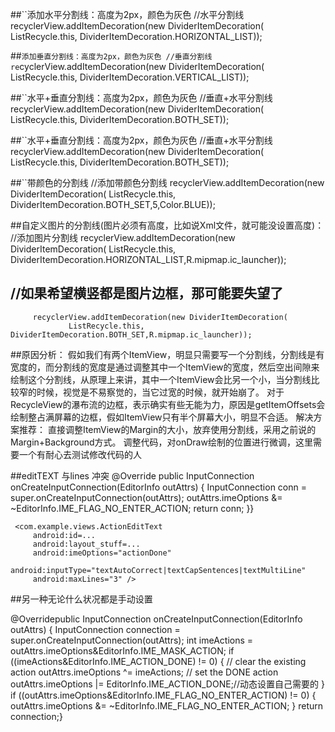 ##``添加水平分割线：高度为2px，颜色为灰色
         //水平分割线
         recyclerView.addItemDecoration(new DividerItemDecoration(
                 ListRecycle.this, DividerItemDecoration.HORIZONTAL_LIST));
                
                
##``添加垂直分割线：高度为2px，颜色为灰色
     //垂直分割线
     re``cyclerView.addItemDecoration(new DividerItemDecoration(
                 ListRecycle.this, DividerItemDecoration.VERTICAL_LIST));
                 
##``水平+垂直分割线：高度为2px，颜色为灰色
       //垂直+水平分割线
       recyclerView.addItemDecoration(new DividerItemDecoration(
                 ListRecycle.this, DividerItemDecoration.BOTH_SET));
                 
##``水平+垂直分割线：高度为2px，颜色为灰色
       //垂直+水平分割线
       recyclerView.addItemDecoration(new DividerItemDecoration(
                 ListRecycle.this, DividerItemDecoration.BOTH_SET));
                 
##``带颜色的分割线
     //添加带颜色分割线
     recyclerView.addItemDecoration(new DividerItemDecoration(
                 ListRecycle.this, DividerItemDecoration.BOTH_SET,5,Color.BLUE));

##自定义图片的分割线(图片必须有高度，比如说Xml文件，就可能没设置高度)：
     //添加图片分割线
     recyclerView.addItemDecoration(new DividerItemDecoration(
                 ListRecycle.this, DividerItemDecoration.HORIZONTAL_LIST,R.mipmap.ic_launcher));

##  //如果希望横竖都是图片边框，那可能要失望了
         recyclerView.addItemDecoration(new DividerItemDecoration(
                 ListRecycle.this, DividerItemDecoration.BOTH_SET,R.mipmap.ic_launcher));

##原因分析：
 假如我们有两个ItemView，明显只需要写一个分割线，分割线是有宽度的，而分割线的宽度是通过调整其中一个ItemView的宽度，然后空出间隙来绘制这个分割线，从原理上来讲，其中一个ItemView会比另一个小，当分割线比较窄的时候，视觉是不易察觉的，当它过宽的时候，就开始崩了。
 对于RecycleView的瀑布流的边框，表示确实有些无能为力，原因是getItemOffsets会绘制整占满屏幕的边框，假如ItemView只有半个屏幕大小，明显不合适。
 解决方案推荐：
 直接调整ItemView的Margin的大小，放弃使用分割线，采用之前说的Margin+Background方式。
 调整代码，对onDraw绘制的位置进行微调，这里需要一个有耐心去测试修改代码的人
 
 ##editTEXT 与lines 冲突
    @Override
     public InputConnection onCreateInputConnection(EditorInfo outAttrs)
     {
         InputConnection conn = super.onCreateInputConnection(outAttrs);
         outAttrs.imeOptions &= ~EditorInfo.IME_FLAG_NO_ENTER_ACTION;
         return conn;
     }}
     
     <com.example.views.ActionEditText
         android:id=...
         android:layout_stuff=...
         android:imeOptions="actionDone"
         android:inputType="textAutoCorrect|textCapSentences|textMultiLine"
         android:maxLines="3" />
##另一种无论什么状况都是手动设置

 @Overridepublic InputConnection onCreateInputConnection(EditorInfo outAttrs) {
     InputConnection connection = super.onCreateInputConnection(outAttrs);
     int imeActions = outAttrs.imeOptions&EditorInfo.IME_MASK_ACTION;
     if ((imeActions&EditorInfo.IME_ACTION_DONE) != 0) {
         // clear the existing action
         outAttrs.imeOptions ^= imeActions;
         // set the DONE action
         outAttrs.imeOptions |= EditorInfo.IME_ACTION_DONE;//动态设置自己需要的
     }
     if ((outAttrs.imeOptions&EditorInfo.IME_FLAG_NO_ENTER_ACTION) != 0) {
         outAttrs.imeOptions &= ~EditorInfo.IME_FLAG_NO_ENTER_ACTION;
     }
     return connection;}